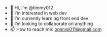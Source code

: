 - 👋 Hi, I’m @timmy012
- 👀 I’m interested in web dev
- 🌱 I’m currently learning front end dev
- 💞️ I’m looking to collaborate on anything
- 📫 How to reach me: onimisi011@gmail.com 

<!---
timmy012/timmy012 is a ✨ special ✨ repository because its `README.md` (this file) appears on your GitHub profile.
You can click the Preview link to take a look at your changes.
--->
